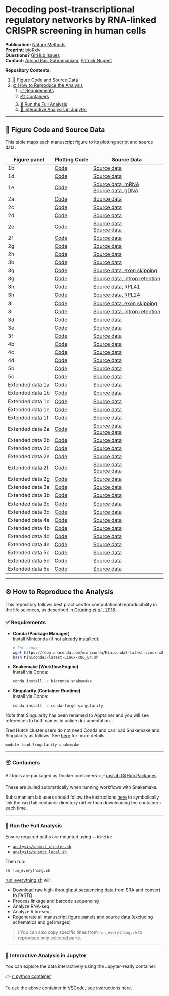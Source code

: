 # Decoding post-transcriptional regulatory networks by RNA-linked CRISPR screening in human cells


**Publication:** [Nature Methods](https://www.nature.com/articles/s41592-025-02702-6)  
**Preprint:** [bioRxiv](https://www.biorxiv.org/content/10.1101/2024.07.25.605204v1.full)  
**Questions?** [GitHub Issues](https://github.com/rasilab/nugent_2024/issues/new/choose)  
**Contact:** [Arvind Rasi Subramaniam](mailto:rasi@fredhutch.org), [Patrick Nugent](mailto:pnugent@fredhutch.org)

**Repository Contents:**
1. [🔬 Figure Code and Source Data](#-figure-code-and-source-data)
2. [⚙️ How to Reproduce the Analysis](#️-how-to-reproduce-the-analysis)
   1. [✅ Requirements](#-requirements)
   2. [📦 Containers](#-containers)
   3. [🚀 Run the Full Analysis](#-run-the-full-analysis)
   4. [🧪 Interactive Analysis in Jupyter](#-interactive-analysis-in-jupyter)

---

## 🔬 Figure Code and Source Data

This table maps each manuscript figure to its plotting script and source data.

| Figure panel     | Plotting Code                                                                                          | Source Data                                                                                                        |
| ---------------- | ------------------------------------------------------------------------------------------------------ | ------------------------------------------------------------------------------------------------------------------ |
| 1b               | [Code](analysis/flow_cytometry/fig1_eyfp_reporter_sgeyfp/scripts/plot_fig1_flow.ipynb)                 | [Source data](source_data/figure_1b.csv)                                                                           |
| 1d               | [Code](analysis/barcodeseq/rbp_barcode_screens/scripts/plot_grna_fitness_results.ipynb)                | [Source data](source_data/figure_1d.csv)                                                                           |
| 1e               | [Code](analysis/barcodeseq/rbp_barcode_screens/scripts/plot_grna_fitness_results.ipynb)                | [Source data, mRNA](source_data/figure_1e_mrna.csv) <br> [Source data, gDNA](source_data/figure_1e_gdna.csv)                   |
| 2a               | [Code](analysis/polysome_profiling/fig2a_polysome_relic/scripts/plot_fig2_polysomes.ipynb)             | [Source data](source_data/figure_2a.csv)                                                                           |
| 2c               | [Code](analysis/barcodeseq/rbp_barcode_screens/scripts/plot_polysome_relic_data.ipynb)                 | [Source data](source_data/figure_2c.csv)                                                                           |
| 2d               | [Code](analysis/barcodeseq/rbp_barcode_screens/scripts/plot_polysome_relic_data.ipynb)                 | [Source data](source_data/figure_2d.csv)                                                                           |
| 2e               | [Code](analysis/barcodeseq/rbp_barcode_screens/scripts/plot_polysome_relic_data.ipynb)                 | [Source data](source_data/figure_2e_s2c_ribosome_groups.csv) <br> [Source data](source_data/figure_2e_volcano.csv) |
| 2f               | [Code](analysis/barcodeseq/rbp_barcode_screens/scripts/plot_polysome_relic_data.ipynb)                 | [Source data](source_data/figure_2f.csv)                                                                           |
| 2g               | [Code](analysis/barcodeseq/rbp_barcode_screens/scripts/plot_polysome_relic_data.ipynb)                 | [Source data](source_data/figure_2g_s2g_mrna.csv)                                                                  |
| 2h               | [Code](analysis/barcodeseq/rbp_barcode_screens/scripts/plot_polysome_relic_data.ipynb)                 | [Source data](source_data/figure_2h.csv)                                                                           |
| 3b               | [Code](analysis/rnaseq/scripts/make_plasmid_rna_seq_coverage_plots.R#L177)                             | [Source data](source_data/figure_3b.csv)                                                                           |
| 3g               | [Code](analysis/rnaseq/scripts/analyze_exon_skipping.R#L333)                                           | [Source data, exon skipping](source_data/figure_3g.csv)                                                            |
| 3g               | [Code](analysis/rnaseq/scripts/analyze_intron_coverage_genome.R#L192)                                  | [Source data, intron retention](source_data/figure_3g.csv)                                                         |
| 3h               | [Code](analysis/rnaseq/scripts/make_rna_seq_coverage_plots.R#L257)                                     | [Source data, RPL41](source_data/figure_3h.csv)                                                                    |
| 3h               | [Code](analysis/rnaseq/scripts/make_rna_seq_coverage_plots.R#L266)                                     | [Source data, RPL24](source_data/figure_3h.csv)                                                                    |
| 3i               | [Code](analysis/rnaseq/scripts/analyze_exon_skipping.R#L239)                                           | [Source data, exon skipping](source_data/figure_3i.csv)                                                            |
| 3i               | [Code](analysis/rnaseq/scripts/analyze_intron_coverage_genome.R#L114)                                  | [Source data, intron retention](source_data/figure_3i.csv)                                                         |
| 3d               | [Code](analysis/barcodeseq/rbp_barcode_screens/scripts/plot_splicing_results.ipynb)                    | [Source data](source_data/figure_3d.csv)                                                                           |
| 3e               | [Code](analysis/barcodeseq/rbp_barcode_screens/scripts/plot_splicing_results.ipynb)                    | [Source data](source_data/figure_3e.csv)                                                                           |
| 3f               | [Code](analysis/barcodeseq/rbp_barcode_screens/scripts/plot_splicing_results.ipynb)                    | [Source data](source_data/figure_3f.csv)                                                                           |
| 4b               | [Code](analysis/barcodeseq/rbp_barcode_screens/scripts/plot_nmd_results.ipynb)                         | [Source data](source_data/figure_4b_s4c.csv)                                                                       |
| 4c               | [Code](analysis/barcodeseq/rbp_barcode_screens/scripts/plot_nmd_results.ipynb)                         | [Source data](source_data/figure_4c_4d.csv)                                                                        |
| 4d               | [Code](analysis/barcodeseq/rbp_barcode_screens/scripts/plot_nmd_results.ipynb)                         | [Source data](source_data/figure_4c_4d.csv)                                                                        |
| 5b               | [Code](analysis/barcodeseq/rbp_barcode_screens/scripts/plot_eyfp_deopt_harr_results.ipynb)             | [Source data](source_data/figure_5b.csv)                                                                           |
| 5c               | [Code](analysis/barcodeseq/rbp_barcode_screens/scripts/plot_eyfp_deopt_harr_results.ipynb)             | [Source data](source_data/figure_5c.csv)                                                                           |
| Extended data 1a | [Code](analysis/flow_cytometry/figs1a_eyfp_reporter_sgeyfp_u2os_293t/scripts/plot_figs1a_flow.ipynb)   | [Source data](source_data/figure_s1a.csv)                                                                          |
| Extended data 1b | [Code](analysis/flow_cytometry/figs1b_integration_efficiency_u2os_293t/scripts/plot_figs1b_flow.ipynb) | [Source data](source_data/figure_s1b.csv)                                                                          |
| Extended data 1d | [Code](analysis/barcodeseq/rbp_barcode_screens/scripts/plot_grna_fitness_results.ipynb)                | [Source data](source_data/figure_s1d.csv)                                                                          |
| Extended data 1e | [Code](analysis/barcodeseq/rbp_barcode_screens/scripts/plot_grna_fitness_results.ipynb)                | [Source data](source_data/figure_s1e.csv)                                                                          |
| Extended data 1f | [Code](analysis/barcodeseq/rbp_barcode_screens/scripts/compare_barcode_partitions.ipynb)               | [Source data](source_data/figure_s1f.csv)                                                                          |
| Extended data 2a | [Code](analysis/barcodeseq/rbp_barcode_screens/scripts/plot_polysome_relic_data.ipynb)                 | [Source data](source_data/figure_s2a_histo.csv) <br> [Source data](source_data/figure_s2a_scatter.csv)             |
| Extended data 2b | [Code](analysis/barcodeseq/rbp_barcode_screens/scripts/plot_polysome_relic_data.ipynb)                 | [Source data](source_data/figure_s2b.csv)                                                                          |
| Extended data 2d | [Code](analysis/barcodeseq/rbp_barcode_screens/scripts/plot_polysome_relic_data.ipynb)                 | [Source data](source_data/figure_s2d.csv)                                                                          |
| Extended data 2e | [Code](analysis/polysome_profiling/figs2e_polysome_relic_hits/scripts/plot_figs2_polysomes.ipynb)      | [Source data](source_data/figure_s2e.csv)                                                                          |
| Extended data 2f | [Code](analysis/barcodeseq/rbp_barcode_screens/scripts/plot_polysome_relic_data.ipynb)                 | [Source data](source_data/figure_s2f_gdna.csv) <br> [Source data](source_data/figure_s2f_mrna.csv)                 |
| Extended data 2g | [Code](analysis/barcodeseq/rbp_barcode_screens/scripts/plot_polysome_relic_data.ipynb)                 | [Source data](source_data/figure_s2g_gdna.csv)                                                                     |
| Extended data 3a | [Code](analysis/barcodeseq/rbp_barcode_screens/scripts/plot_splicing_results.ipynb)                    | [Source data](source_data/figure_s3a.csv)                                                                          |
| Extended data 3b | [Code](analysis/barcodeseq/rbp_barcode_screens/scripts/compare_barcode_partitions.ipynb)               | [Source data](source_data/figure_s3b.csv)                                                                          |
| Extended data 3c | [Code](analysis/barcodeseq/rbp_barcode_screens/scripts/compare_barcode_partitions.ipynb)               | [Source data](source_data/figure_s3c.csv)                                                                          |
| Extended data 3d | [Code](analysis/barcodeseq/rbp_barcode_screens/scripts/plot_grna_fitness_results.ipynb)                | [Source data](source_data/figure_s3d.csv)                                                                          |
| Extended data 4a | [Code](analysis/qpcr/figs4_nmd_reporter_validation/scripts/plot_figs4_qpcr.ipynb)                      | [Source data](source_data/figure_s4a.csv)                                                                          |
| Extended data 4b | [Code](analysis/barcodeseq/rbp_barcode_screens/scripts/plot_nmd_results.ipynb)                         | [Source data](source_data/figure_s4b.csv)                                                                          |
| Extended data 4d | [Code](analysis/barcodeseq/rbp_barcode_screens/scripts/plot_nmd_results.ipynb)                         | [Source data](source_data/figure_s4d.csv)                                                                          |
| Extended data 4e | [Code](analysis/barcodeseq/rbp_barcode_screens/scripts/plot_grna_fitness_results.ipynb)                | [Source data](source_data/figure_s4e.csv)                                                                          |
| Extended data 5c | [Code](analysis/qpcr/figs5c_u937_gcn1_hht/scripts/plot_figs5c_qpcr.ipynb)                              | [Source data](source_data/figure_s5c.csv)                                                                          |
| Extended data 5d | [Code](analysis/qpcr/figs5d_zaki_gcn1_hht/scripts/plot_fig_s5d_qpcr.ipynb)                             | [Source data](source_data/figure_s5d.csv)                                                                          |
| Extended data 5e | [Code](analysis/polysome_profiling/figs5e_hht_gcn1_mnase/scripts/plot_figs5_polysomes.ipynb)           | [Source data](source_data/figure_s5e.csv)                                                                          |

---

## ⚙️ How to Reproduce the Analysis

This repository follows best practices for computational reproducibility in the life sciences, as described in [Grüning *et al.*, 2018](https://pmc.ncbi.nlm.nih.gov/articles/PMC6263957/).

### ✅ Requirements

* **Conda (Package Manager)**  
  Install Miniconda (if not already installed):

  ```bash
  # For Linux
  wget https://repo.anaconda.com/miniconda/Miniconda3-latest-Linux-x86_64.sh
  bash Miniconda3-latest-Linux-x86_64.sh
  ```

* **Snakemake (Workflow Engine)**  
  Install via Conda:

  ```bash
  conda install -c bioconda snakemake
  ```

* **Singularity (Container Runtime)**  
  Install via Conda:

  ```bash
  conda install -c conda-forge singularity
  ```

Note that Singularity has been renamed to Apptainer and you will see references to both names in online documentation.

Fred Hutch cluster users do not need Conda and can load Snakemake and Singularity as follows. See [here](https://rasilab.github.io/docs/software/how_to_create_and_use_containers/) for more details.

```bash
module load Singularity snakemake
```

---

### 📦 Containers

All tools are packaged as Docker containers:
👉 [rasilab GitHub Packages](https://github.com/orgs/rasilab/packages)

These are pulled automatically when running workflows with Snakemake.

Subramaniam lab users should follow the instructions [here](https://rasilab.github.io/docs/software/how_to_create_and_use_containers/#how-to-use-singularity-containers-in-snakemake-workflows-on-the-fred-hutch-cluster) to symbolically link the `rasilab` container directory rather than downloading the containers each time.

---

### 🚀 Run the Full Analysis

Ensure required paths are mounted using `--bind` in:

* [`analysis/submit_cluster.sh`](./analysis/submit_cluster.sh)
* [`analysis/submit_local.sh`](./analysis/submit_local.sh)

Then run:

```bash
sh run_everything.sh
```

[run_everything.sh](./run_everything.sh) will:

* Download raw high-throughput sequencing data from SRA and convert to FASTQ
* Process linkage and barcode sequencing 
* Analyze RNA-seq
* Analyze Ribo-seq
* Regenerate all manuscript figure panels and source data (excluding schematics and gel images)

> ℹ️ You can also copy specific lines from `run_everything.sh` to reproduce only selected parts.

---

### 🧪 Interactive Analysis in Jupyter

You can explore the data interactively using the Jupyter-ready container:

👉 [r_python container](https://github.com/rasilab/r_python/pkgs/container/r_python)

To use the above container in VSCode, see instructions [here](https://rasilab.github.io/docs/software/how_to_create_and_use_containers/).
